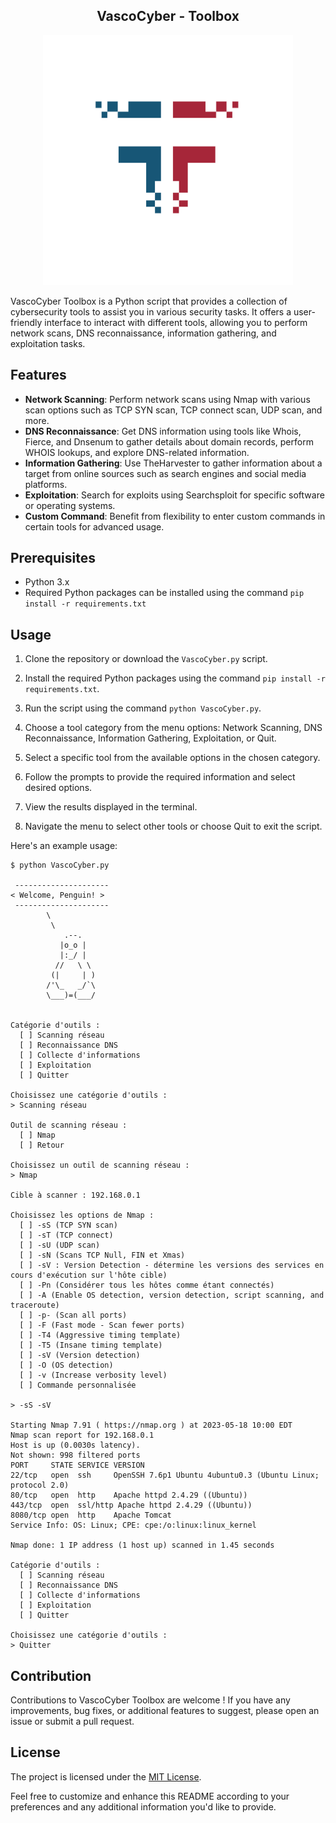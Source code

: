 <div align="center"><h2><b>VascoCyber - Toolbox</b></h2></div>

<p align="center"><img src="..\logo.png" alt="Logo" width="400" height="400"></p>

VascoCyber Toolbox is a Python script that provides a collection of cybersecurity tools to assist you in various security tasks. It offers a user-friendly interface to interact with different tools, allowing you to perform network scans, DNS reconnaissance, information gathering, and exploitation tasks.

## Features

- **Network Scanning**: Perform network scans using Nmap with various scan options such as TCP SYN scan, TCP connect scan, UDP scan, and more.
- **DNS Reconnaissance**: Get DNS information using tools like Whois, Fierce, and Dnsenum to gather details about domain records, perform WHOIS lookups, and explore DNS-related information.
- **Information Gathering**: Use TheHarvester to gather information about a target from online sources such as search engines and social media platforms.
- **Exploitation**: Search for exploits using Searchsploit for specific software or operating systems.
- **Custom Command**: Benefit from flexibility to enter custom commands in certain tools for advanced usage.

## Prerequisites

- Python 3.x
- Required Python packages can be installed using the command `pip install -r requirements.txt`

## Usage

1. Clone the repository or download the `VascoCyber.py` script.

2. Install the required Python packages using the command `pip install -r requirements.txt`.

3. Run the script using the command `python VascoCyber.py`.

4. Choose a tool category from the menu options: Network Scanning, DNS Reconnaissance, Information Gathering, Exploitation, or Quit.

5. Select a specific tool from the available options in the chosen category.

6. Follow the prompts to provide the required information and select desired options.

7. View the results displayed in the terminal.

8. Navigate the menu to select other tools or choose Quit to exit the script.

Here's an example usage:

```
$ python VascoCyber.py

 ---------------------
< Welcome, Penguin! >
 ---------------------
        \
         \
            .--.
           |o_o |
           |:_/ |
          //   \ \
         (|     | )
        /'\_   _/`\
        \___)=(___/


Catégorie d'outils :
  [ ] Scanning réseau
  [ ] Reconnaissance DNS
  [ ] Collecte d'informations
  [ ] Exploitation
  [ ] Quitter

Choisissez une catégorie d'outils :
> Scanning réseau

Outil de scanning réseau :
  [ ] Nmap
  [ ] Retour

Choisissez un outil de scanning réseau :
> Nmap

Cible à scanner : 192.168.0.1

Choisissez les options de Nmap :
  [ ] -sS (TCP SYN scan)
  [ ] -sT (TCP connect)
  [ ] -sU (UDP scan)
  [ ] -sN (Scans TCP Null, FIN et Xmas)
  [ ] -sV : Version Detection - détermine les versions des services en cours d'exécution sur l'hôte cible)
  [ ] -Pn (Considérer tous les hôtes comme étant connectés)
  [ ] -A (Enable OS detection, version detection, script scanning, and traceroute)
  [ ] -p- (Scan all ports)
  [ ] -F (Fast mode - Scan fewer ports)
  [ ] -T4 (Aggressive timing template)
  [ ] -T5 (Insane timing template)
  [ ] -sV (Version detection)
  [ ] -O (OS detection)
  [ ] -v (Increase verbosity level)
  [ ] Commande personnalisée

> -sS -sV

Starting Nmap 7.91 ( https://nmap.org ) at 2023-05-18 10:00 EDT
Nmap scan report for 192.168.0.1
Host is up (0.0030s latency).
Not shown: 998 filtered ports
PORT     STATE SERVICE VERSION
22/tcp   open  ssh     OpenSSH 7.6p1 Ubuntu 4ubuntu0.3 (Ubuntu Linux; protocol 2.0)
80/tcp   open  http    Apache httpd 2.4.29 ((Ubuntu))
443/tcp  open  ssl/http Apache httpd 2.4.29 ((Ubuntu))
8080/tcp open  http    Apache Tomcat
Service Info: OS: Linux; CPE: cpe:/o:linux:linux_kernel

Nmap done: 1 IP address (1 host up) scanned in 1.45 seconds

Catégorie d'outils :
  [ ] Scanning réseau
  [ ] Reconnaissance DNS
  [ ] Collecte d'informations
  [ ] Exploitation
  [ ] Quitter

Choisissez une catégorie d'outils :
> Quitter

```

## Contribution

Contributions to VascoCyber Toolbox are welcome ! If you have any improvements, bug fixes, or additional features to suggest, please open an issue or submit a pull request.

## License

The project is licensed under the [MIT License](LICENSE).

Feel free to customize and enhance this README according to your preferences and any additional information you'd like to provide.
